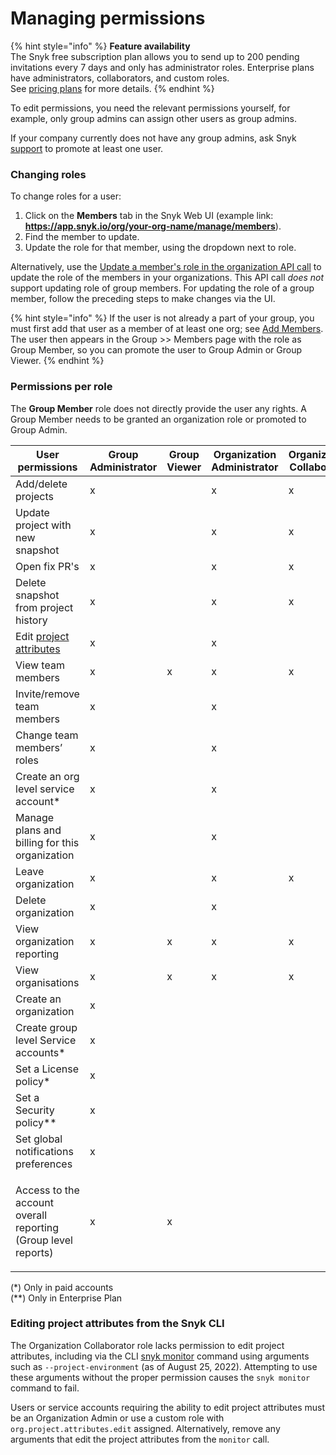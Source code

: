 # Managing permissions

{% hint style="info" %}
**Feature availability**\
The Snyk free subscription plan allows you to send up to 200 pending invitations every 7 days and only has administrator roles. Enterprise plans have administrators, collaborators, and custom roles.\
See [pricing plans](https://snyk.io/plans/) for more details.
{% endhint %}

To edit permissions, you need the relevant permissions yourself, for example, only group admins can assign other users as group admins.

If your company currently does not have any group admins, ask Snyk [support](https://support.snyk.io/hc/en-us/requests/new) to promote at least one user.

### Changing roles

To change roles for a user:

1. Click on the **Members** tab in the Snyk Web UI (example link: **https://app.snyk.io/org/your-org-name/manage/members**).
2. Find the member to update.
3. Update the role for that member, using the dropdown next to role.

Alternatively, use the [Update a member's role in the organization API call](https://snyk.docs.apiary.io/#reference/organizations/organization-settings/update-a-member's-role-in-the-organization) to update the role of the members in your organizations.  This API call _does not_ support updating role of group members. For updating the role of a group member, follow the preceding steps to make changes via the UI.

{% hint style="info" %}
If the user is not already a part of your group, you must first add that user as a member of at least one org; see [Add Members](manage-users-in-your-organizations.md#add-members). The user then appears in the Group >> Members page with the role as Group Member, so you can promote the user to Group Admin or Group Viewer.
{% endhint %}

### Permissions per role

The **Group Member** role does not directly provide the user any rights. A Group Member needs to be granted an organization role or promoted to Group Admin.

| User permissions                                                                                    | Group Administrator | Group Viewer | Organization Administrator | Organization Collaborator |
| --------------------------------------------------------------------------------------------------- | ------------------- | ------------ | -------------------------- | ------------------------- |
| Add/delete projects                                                                                 | x                   |              | x                          | x                         |
| Update project with new snapshot                                                                    | x                   |              | x                          | x                         |
| Open fix PR's                                                                                       | x                   |              | x                          | x                         |
| Delete snapshot from project history                                                                | x                   |              | x                          | x                         |
| Edit [project attributes](../../../snyk-web-ui/introduction-to-snyk-projects/project-attributes.md) | x                   |              | x                          |                           |
| View team members                                                                                   | x                   | x            | x                          | x                         |
| Invite/remove team members                                                                          | x                   |              | x                          |                           |
| Change team members’ roles                                                                          | x                   |              | x                          |                           |
| Create an org level service account\*                                                               | x                   |              | x                          |                           |
| Manage plans and billing for this organization                                                      | x                   |              | x                          |                           |
| Leave organization                                                                                  | x                   |              | x                          | x                         |
| Delete organization                                                                                 | x                   |              | x                          |                           |
| View organization reporting                                                                         | x                   | x            | x                          | x                         |
| View organisations                                                                                  | x                   | x            | x                          | x                         |
| Create an organization                                                                              | x                   |              |                            |                           |
| Create group level Service accounts\*                                                               | x                   |              |                            |                           |
| Set a License policy\*                                                                              | x                   |              |                            |                           |
| Set a Security policy\*\*                                                                           | x                   |              |                            |                           |
| Set global notifications preferences                                                                | x                   |              |                            |                           |
| <p>Access to the account overall reporting<br>(Group level reports)</p>                             | x                   | x            |                            |                           |

(\*) Only in paid accounts\
(\*\*) Only in Enterprise Plan

### Editing project attributes from the Snyk CLI

The Organization Collaborator role lacks permission to edit project attributes, including via the CLI [snyk monitor](../../../snyk-cli/commands/monitor.md) command using arguments such as `--project-environment` (as of August 25, 2022).  Attempting to use these arguments without the proper permission causes the `snyk monitor` command to fail.&#x20;

Users or service accounts requiring the ability to edit project attributes must be an Organization Admin or use a custom role with `org.project.attributes.edit` assigned. Alternatively, remove any arguments that edit the project attributes from the `monitor` call.
